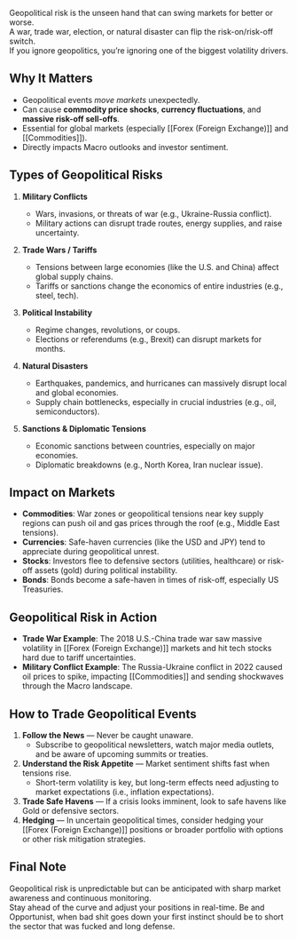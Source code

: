 Geopolitical risk is the unseen hand that can swing markets for better or worse.  
A war, trade war, election, or natural disaster can flip the risk-on/risk-off switch.  
If you ignore geopolitics, you’re ignoring one of the biggest volatility drivers.

## Why It Matters

- Geopolitical events *move markets* unexpectedly.
- Can cause **commodity price shocks**, **currency fluctuations**, and **massive risk-off sell-offs**.
- Essential for global markets (especially [[Forex (Foreign Exchange)]] and [[Commodities]]).
- Directly impacts Macro outlooks and investor sentiment.
## Types of Geopolitical Risks

1. **Military Conflicts**
   - Wars, invasions, or threats of war (e.g., Ukraine-Russia conflict).
   - Military actions can disrupt trade routes, energy supplies, and raise uncertainty.
   
2. **Trade Wars / Tariffs**
   - Tensions between large economies (like the U.S. and China) affect global supply chains.
   - Tariffs or sanctions change the economics of entire industries (e.g., steel, tech).

3. **Political Instability**
   - Regime changes, revolutions, or coups.
   - Elections or referendums (e.g., Brexit) can disrupt markets for months.
   
4. **Natural Disasters**
   - Earthquakes, pandemics, and hurricanes can massively disrupt local and global economies.
   - Supply chain bottlenecks, especially in crucial industries (e.g., oil, semiconductors).

5. **Sanctions & Diplomatic Tensions**
   - Economic sanctions between countries, especially on major economies.
   - Diplomatic breakdowns (e.g., North Korea, Iran nuclear issue).
## Impact on Markets

- **Commodities**: War zones or geopolitical tensions near key supply regions can push oil and gas prices through the roof (e.g., Middle East tensions).
- **Currencies**: Safe-haven currencies (like the USD and JPY) tend to appreciate during geopolitical unrest.
- **Stocks**: Investors flee to defensive sectors (utilities, healthcare) or risk-off assets (gold) during political instability.
- **Bonds**: Bonds become a safe-haven in times of risk-off, especially US Treasuries.

## Geopolitical Risk in Action

- **Trade War Example**: The 2018 U.S.-China trade war saw massive volatility in [[Forex (Foreign Exchange)]] markets and hit tech stocks hard due to tariff uncertainties.
- **Military Conflict Example**: The Russia-Ukraine conflict in 2022 caused oil prices to spike, impacting [[Commodities]] and sending shockwaves through the Macro landscape.

## How to Trade Geopolitical Events

1. **Follow the News** — Never be caught unaware. 
   - Subscribe to geopolitical newsletters, watch major media outlets, and be aware of upcoming summits or treaties.
2. **Understand the Risk Appetite** — Market sentiment shifts fast when tensions rise.
   - Short-term volatility is key, but long-term effects need adjusting to market expectations (i.e., inflation expectations).
1. **Trade Safe Havens** — If a crisis looks imminent, look to safe havens like Gold or defensive sectors.
2. **Hedging** — In uncertain geopolitical times, consider hedging your [[Forex (Foreign Exchange)]] positions or broader portfolio with options or other risk mitigation strategies.

## Final Note

Geopolitical risk is unpredictable but can be anticipated with sharp market awareness and continuous monitoring.  
Stay ahead of the curve and adjust your positions in real-time. Be and Opportunist, when bad shit goes down your first instinct should be to short the sector that was fucked and long defense.
